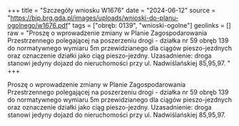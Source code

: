 +++
title = "Szczegóły wniosku W1676"
date = "2024-06-12"
source = "https://bip.brg.gda.pl/images/uploads/wnioski-do-planu-ogolnego/w1676.pdf"
tags = ["obręb: 0139", "wnioski-ogolne"]
geolinks = []
raw = "Proszę o wprowadzenie zmiany w Planie Zagospodarowania Przestrzennego polegającej na poszerzeniu drogi - działka nr 59 obręb 139 do normatywnego wymiaru 5m przewidzianego dla ciągów pieszo-jezdnych oraz oznaczenie działki jako ciąg pieszo-jezdny. Uzasadnienie: droga stanowi jedyny dojazd do nieruchomości przy ul. Nadwiślańskiej 85,95,97. "
+++

Proszę o wprowadzenie zmiany w Planie Zagospodarowania Przestrzennego
polegającej na poszerzeniu drogi - działka nr 59 obręb 139 do normatywnego wymiaru 5m
przewidzianego dla ciągów pieszo-jezdnych oraz oznaczenie działki jako ciąg pieszo-jezdny.
Uzasadnienie: droga stanowi jedyny dojazd do nieruchomości przy ul. Nadwiślańskiej 85,95,97.




